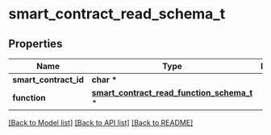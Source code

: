 # smart_contract_read_schema_t

## Properties
Name | Type | Description | Notes
------------ | ------------- | ------------- | -------------
**smart_contract_id** | **char \*** |  | [optional] 
**function** | [**smart_contract_read_function_schema_t**](smart_contract_read_function_schema.md) \* |  | [optional] 

[[Back to Model list]](../README.md#documentation-for-models) [[Back to API list]](../README.md#documentation-for-api-endpoints) [[Back to README]](../README.md)


